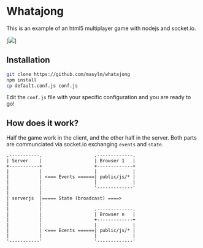 # Whatajong

This is an example of an html5 multiplayer game with nodejs and socket.io.

[![](http://raw.github.com/masylum/whatajong/public/images/preview.png)]

## Installation

```bash
git clone https://github.com/masylm/whatajong
npm install
cp default.conf.js conf.js
```

Edit the `conf.js` file with your specific configuration and you are ready to go!

## How does it work?

Half the game work in the client, and the other half in the server.
Both parts are communciated via socket.io exchanging `events` and `state`.

```
.-----------.                   .-------------.
| Server    |                   | Browser 1   |
+-----------+                   +-------------+
|           |                   |             |
|           | <=== Events ======| public/js/* |
|           |                   |             |
|           |                   '-------------'
|           |
| serverjs  |===== State (broadcast) ====>
|           |
|           |                   .-------------.
|           |                   | Browser n   |
|           |                   +-------------+
|           |                   |             |
|           | <=== Ecents ======| public/js/* |
|           |                   |             |
'-----------'                   '-------------'
```
